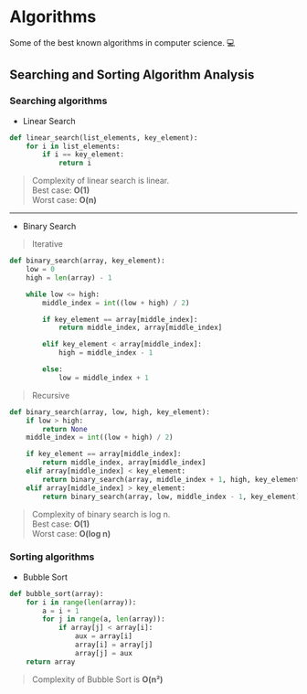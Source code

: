 # Algorithms

Some of the best known algorithms in computer science. :computer:  

## Searching and Sorting Algorithm Analysis

### Searching algorithms

* Linear Search  

```python
def linear_search(list_elements, key_element):
    for i in list_elements:
        if i == key_element:
            return i
```

> Complexity of linear search is linear.  
> Best case: **O(1)**  
> Worst case: **O(n)**

___

* Binary Search  

> Iterative  

```python
def binary_search(array, key_element):
    low = 0
    high = len(array) - 1

    while low <= high:
        middle_index = int((low + high) / 2)

        if key_element == array[middle_index]:
            return middle_index, array[middle_index]

        elif key_element < array[middle_index]:
            high = middle_index - 1

        else:
            low = middle_index + 1
```

> Recursive  

```python
def binary_search(array, low, high, key_element):
    if low > high:
        return None
    middle_index = int((low + high) / 2)

    if key_element == array[middle_index]:
        return middle_index, array[middle_index]
    elif array[middle_index] < key_element:
        return binary_search(array, middle_index + 1, high, key_element)
    elif array[middle_index] > key_element:
        return binary_search(array, low, middle_index - 1, key_element)
```

> Complexity of binary search is log n.  
> Best case: **O(1)**  
> Worst case: **O(log n)**

### Sorting algorithms

* Bubble Sort  

```python
def bubble_sort(array):
    for i in range(len(array)):
        a = i + 1
        for j in range(a, len(array)):
            if array[j] < array[i]:
                aux = array[i]
                array[i] = array[j]
                array[j] = aux
    return array
```

> Complexity of Bubble Sort is **O(n²)**
